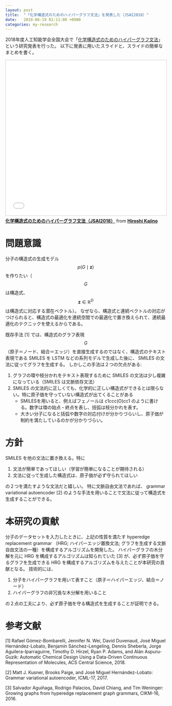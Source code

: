 ```yaml
---
layout: post
title:  "「化学構造式のためのハイパーグラフ文法」を発表した（JSAI2018）"
date:   2018-06-19 01:11:00 +0900
categories: my-research
---
```


2018年度人工知能学会全国大会で「[化学構造式のためのハイパーグラフ文法](https://confit.atlas.jp/guide/event-img/jsai2018/3E1-04/public/pdf?type=in )」という研究発表を行った。
以下に発表に用いたスライドと、スライドの簡単なまとめを書く。

<iframe src="//www.slideshare.net/slideshow/embed_code/key/sBM6eOlfbGFKm1" width="595" height="485" frameborder="0" marginwidth="0" marginheight="0" scrolling="no" style="border:1px solid #CCC; border-width:1px; margin-bottom:5px; max-width: 100%;" allowfullscreen> </iframe> <div style="margin-bottom:5px"> <strong> <a href="//www.slideshare.net/kanojikajino/jsai2018-102589449" title="化学構造式のためのハイパーグラフ文法（JSAI2018）" target="_blank">化学構造式のためのハイパーグラフ文法（JSAI2018）</a> </strong> from <strong><a href="https://www.slideshare.net/kanojikajino" target="_blank">Hiroshi Kajino</a></strong> </div>

# 問題意識
分子の構造式の生成モデル $$ p(G \mid \mathbf{z}) $$ を作りたい（ $$ G $$ は構造式、 $$ \mathbf{z} \in \mathbb{R}^{D} $$ は構造式に対応する潜在ベクトル）。
なぜなら、構造式と連続ベクトルの対応がつけられると、構造式の最適化を連続空間での最適化で置き換えられて、連続最適化のテクニックを使えるからである。

既存手法 [1] では、構造式のグラフ表現 $$ G $$ （原子＝ノード、結合＝エッジ）を直接生成するのではなく、構造式のテキスト表現である SMILES を LSTM などの系列モデルで生成した後に、 SMILES の文法に従ってグラフを生成する。
しかしこの手法は２つの欠点がある:

1. グラフの環や枝分かれをテキスト表現するために SMILES の文法は少し複雑になっている（SMILES は文脈依存文法）
1. SMILES の文法的に正しくても、化学的に正しい構造式ができるとは限らない。特に原子価を守っていない構造式が出てくることがある
   - SMILESを用いると、例えばフェノールは c1ccc(O)cc1 のように書ける。数字は環の始点・終点を表し、括弧は枝分かれを表す。
   - 大きい分子になると括弧や数字の対応付けが分かりづらいし、原子価が制約を満たしているのかが分かりづらい。

# 方針
SMILES を他の文法に置き換える。特に

1. 文法が簡単であってほしい（学習が簡単になることが期待される）
1. 文法に従って生成した構造式は、原子価が必ず守られてほしい

の２つを満たすような文法だと嬉しい。
特に文脈自由文法であれば、 grammar variational autoencoder [2] のような手法を用いることで文法に従って構造式を生成することができる。


# 本研究の貢献
分子のデータセットを入力したときに、上記の性質を満たす hyperedge replacement grammar （HRG; ハイパーエッジ置換文法; グラフを生成する文脈自由文法の一種）を構成するアルゴリズムを開発した。
ハイパーグラフの木分解を元に HRG を構成するアルゴリズムは知られていた [3] が、必ず原子価を守るグラフを生成できる HRG を構成するアルゴリズムを与えたことが本研究の貢献となる。
技術的には、

1. 分子をハイパーグラフを用いて表すこと（原子＝ハイパーエッジ、結合＝ノード）
1. ハイパーグラフの非冗長な木分解を用いること

の２点の工夫により、必ず原子価を守る構造式を生成することが証明できる。


# 参考文献

[1] Rafael Gómez-Bombarelli, Jennifer N. Wei, David Duvenaud, José Miguel Hernández-Lobato, Benjamín Sánchez-Lengeling, Dennis Sheberla, Jorge Aguilera-Iparraguirre, Timothy D. Hirzel, Ryan P. Adams, and Alán Aspuru-Guzik: Automatic Chemical Design Using a Data-Driven Continuous Representation of Molecules, ACS Central Science, 2018.

[2] Matt J. Kusner, Brooks Paige, and José Miguel Hernández-Lobato: Grammar variational autoencoder, ICML-17, 2017.

[3] Salvador Aguiñaga, Rodrigo Palacios, David Chiang, and Tim Weninger: Growing graphs from hyperedge replacement graph grammars, CIKM-16, 2016.
